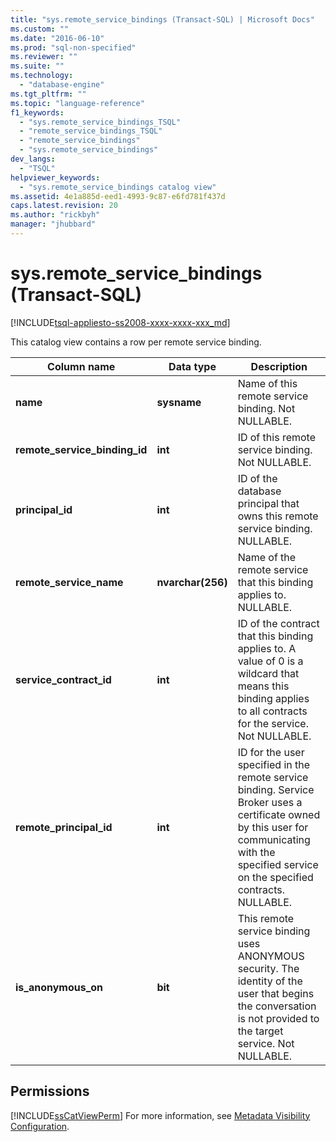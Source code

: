 ```yaml
---
title: "sys.remote_service_bindings (Transact-SQL) | Microsoft Docs"
ms.custom: ""
ms.date: "2016-06-10"
ms.prod: "sql-non-specified"
ms.reviewer: ""
ms.suite: ""
ms.technology: 
  - "database-engine"
ms.tgt_pltfrm: ""
ms.topic: "language-reference"
f1_keywords: 
  - "sys.remote_service_bindings_TSQL"
  - "remote_service_bindings_TSQL"
  - "remote_service_bindings"
  - "sys.remote_service_bindings"
dev_langs: 
  - "TSQL"
helpviewer_keywords: 
  - "sys.remote_service_bindings catalog view"
ms.assetid: 4e1a885d-eed1-4993-9c87-e6fd781f437d
caps.latest.revision: 20
ms.author: "rickbyh"
manager: "jhubbard"
---
```

# sys.remote_service_bindings (Transact-SQL)
[!INCLUDE[tsql-appliesto-ss2008-xxxx-xxxx-xxx_md](../../../database-engine/configure/windows/includes/tsql-appliesto-ss2008-xxxx-xxxx-xxx-md.md)]

  This catalog view contains a row per remote service binding. 
  
|Column name|Data type|Description|  
|-----------------|---------------|-----------------|  
|**name**|**sysname**|Name of this remote service binding. Not NULLABLE.|  
|**remote_service_binding_id**|**int**|ID of this remote service binding. Not NULLABLE.|  
|**principal_id**|**int**|ID of the database principal that owns this remote service binding. NULLABLE.|  
|**remote_service_name**|**nvarchar(256)**|Name of the remote service that this binding applies to. NULLABLE.|  
|**service_contract_id**|**int**|ID of the contract that this binding applies to. A value of 0 is a wildcard that means this binding applies to all contracts for the service. Not NULLABLE.|  
|**remote_principal_id**|**int**|ID for the user specified in the remote service binding. Service Broker uses a certificate owned by this user for communicating with the specified service on the specified contracts. NULLABLE.|  
|**is_anonymous_on**|**bit**|This remote service binding uses ANONYMOUS security. The identity of the user that begins the conversation is not provided to the target service. Not NULLABLE.|  
  
## Permissions  
 [!INCLUDE[ssCatViewPerm](../../../relational-databases/reference/system-catalog-views/includes/sscatviewperm-md.md)] For more information, see [Metadata Visibility Configuration](../../../relational-databases/security/metadata-visibility-configuration.md).  
  
  